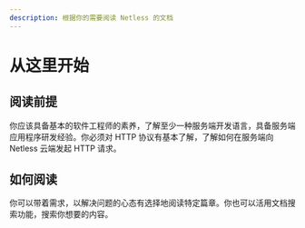 ```yaml
---
description: 根据你的需要阅读 Netless 的文档
---
```


# 从这里开始

## 阅读前提

你应该具备基本的软件工程师的素养，了解至少一种服务端开发语言，具备服务端应用程序研发经验。你必须对 HTTP 协议有基本了解，了解如何在服务端向 Netless 云端发起 HTTP 请求。

## 如何阅读

你可以带着需求，以解决问题的心态有选择地阅读特定篇章。你也可以活用文档搜索功能，搜索你想要的内容。





